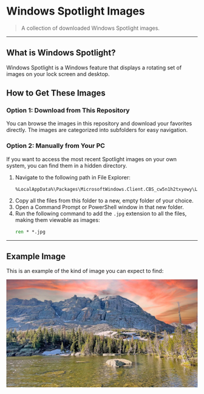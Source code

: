 # Windows Spotlight Images

> A collection of downloaded Windows Spotlight images.

---

## What is Windows Spotlight?
Windows Spotlight is a Windows feature that displays a rotating set of images on your lock screen and desktop.

## How to Get These Images

### Option 1: Download from This Repository
You can browse the images in this repository and download your favorites directly. The images are categorized into subfolders for easy navigation.

### Option 2: Manually from Your PC
If you want to access the most recent Spotlight images on your own system, you can find them in a hidden directory.

1.  Navigate to the following path in File Explorer:
    ```
    %LocalAppData%\Packages\MicrosoftWindows.Client.CBS_cw5n1h2txyewy\LocalCache\Microsoft\IrisService
    ```
2.  Copy all the files from this folder to a new, empty folder of your choice.
3.  Open a Command Prompt or PowerShell window in that new folder.
4.  Run the following command to add the `.jpg` extension to all the files, making them viewable as images:
    ```cmd
    ren * *.jpg
    ```

---

## Example Image

This is an example of the kind of image you can expect to find:

![National Park](https://github.com/ackozu/winspotlight/blob/main/Desk/%5BDesk'NatPark,Trees,Mountian%5D.jpg?raw=true)
